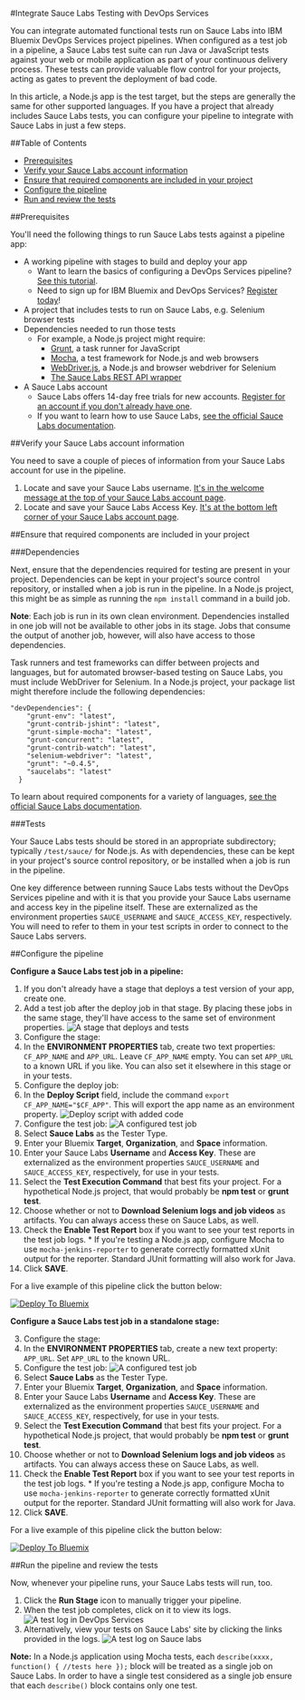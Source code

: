 #Integrate Sauce Labs Testing with DevOps Services

You can integrate automated functional tests run on Sauce Labs into IBM Bluemix DevOps Services project pipelines. When configured as a test job in a pipeline, a Sauce Labs test suite can run Java or JavaScript tests against your web or mobile application as part of your continuous delivery process. These tests can provide valuable flow control for your projects, acting as gates to prevent the deployment of bad code.

In this article, a Node.js app is the test target, but the steps are generally the same for other supported languages. If you have a project that already includes Sauce Labs tests, you can configure your pipeline to integrate with Sauce Labs in just a few steps.

##Table of Contents
* [Prerequisites](#prereqs)
* [Verify your Sauce Labs account information](#verify)
* [Ensure that required components are included in your project](#ensure)
* [Configure the pipeline](#config)
* [Run and review the tests](#run)

<a name="prereqs"></a>
##Prerequisites

You'll need the following things to run Sauce Labs tests against a pipeline app:

* A working pipeline with stages to build and deploy your app
  * Want to learn the basics of configuring a DevOps Services pipeline? [See this tutorial][8].
  * Need to sign up for IBM Bluemix and DevOps Services? [Register today][9]!
* A project that includes tests to run on Sauce Labs, e.g. Selenium browser tests
* Dependencies needed to run those tests
  * For example, a Node.js project might require:
    * [Grunt][4], a task runner for JavaScript
    * [Mocha][5], a test framework for Node.js and web browsers
    * [WebDriver.js][6], a Node.js and browser webdriver for Selenium
    * [The Sauce Labs REST API wrapper][7]
* A Sauce Labs account
  * Sauce Labs offers 14-day free trials for new accounts. [Register for an account if you don't already have one][2].
  * If you want to learn how to use Sauce Labs, [see the official Sauce Labs documentation][1].

<a name="verify"></a>
##Verify your Sauce Labs account information

You need to save a couple of pieces of information from your Sauce Labs account for use in the pipeline.

1. Locate and save your Sauce Labs username. [It's in the welcome message at the top of your Sauce Labs account page][3].
2. Locate and save your Sauce Labs Access Key. [It's at the bottom left corner of your Sauce Labs account page][3].

<a name="ensure"></a>
##Ensure that required components are included in your project

###Dependencies

Next, ensure that the dependencies required for testing are present in your project. Dependencies can be kept in your project's source control repository, or installed when a job is run in the pipeline. In a Node.js project, this might be as simple as running the `npm install` command in a build job.  

**Note**: Each job is run in its own clean environment. Dependencies installed in one job will not be available to other jobs in its stage. Jobs that consume the output of another job, however, will also have access to those dependencies. 

Task runners and test frameworks can differ between projects and languages, but for automated browser-based testing on Sauce Labs, you must include WebDriver for Selenium. In a Node.js project, your package list might therefore include the following dependencies:

```
"devDependencies": {
    "grunt-env": "latest",
    "grunt-contrib-jshint": "latest",
    "grunt-simple-mocha": "latest",
    "grunt-concurrent": "latest",
    "grunt-contrib-watch": "latest",
    "selenium-webdriver": "latest",
    "grunt": "~0.4.5",
    "saucelabs": "latest"
  }
``` 
To learn about required components for a variety of languages, [see the official Sauce Labs documentation][1].

###Tests

Your Sauce Labs tests should be stored in an appropriate subdirectory; typically `/test/sauce/` for Node.js. As with dependencies, these can be kept in your project's source control repository, or be installed when a job is run in the pipeline.

One key difference between running Sauce Labs tests without the DevOps Services pipeline and with it is that you provide your Sauce Labs username and access key in the pipeline itself. These are externalized as the environment properties `SAUCE_USERNAME` and `SAUCE_ACCESS_KEY`, respectively. You will need to refer to them in your test scripts in order to connect to the Sauce Labs servers. 

<a name="config"></a>
##Configure the pipeline

<strong>Configure a Sauce Labs test job in a pipeline:</strong>

1. If you don't already have a stage that deploys a test version of your app, create one. 
2. Add a test job after the deploy job in that stage. By placing these jobs in the same stage, they'll have access to the same set of environment properties.
![A stage that deploys and tests][11]
3. Configure the stage:
  1. In the **ENVIRONMENT PROPERTIES** tab, create two text properties: `CF_APP_NAME` and `APP_URL`. Leave `CF_APP_NAME` empty. You can set `APP_URL` to a known URL if you like. You can also set it elsewhere in this stage or in your tests.
4. Configure the deploy job:
  1. In the **Deploy Script** field, include the command `export CF_APP_NAME="$CF_APP"`. This will export the app name as an environment property.
![Deploy script with added code][14]   
5. Configure the test job:
![A configured test job][10]
  1. Select **Sauce Labs** as the Tester Type.
  2. Enter your Bluemix **Target**, **Organization**, and **Space** information.
  3. Enter your Sauce Labs **Username** and **Access Key**. These are externalized as the environment properties `SAUCE_USERNAME` and `SAUCE_ACCESS_KEY`, respectively, for use in your tests.
  4. Select the **Test Execution Command** that best fits your project. For a hypothetical Node.js project, that would probably be **npm test** or **grunt test**. 
  5. Choose whether or not to **Download Selenium logs and job videos** as artifacts. You can always access these on Sauce Labs, as well.
  6. Check the **Enable Test Report** box if you want to see your test reports in the test job logs.
    * If you're testing a Node.js app, configure Mocha to use `mocha-jenkins-reporter` to generate correctly formatted xUnit output for the reporter. Standard JUnit formatting will also work for Java.
6. Click **SAVE**.

For a live example of this pipeline click the button below:

[![Deploy To Bluemix](https://bluemix.net/deploy/button.png)](https://hub.jazz.net/deploy/index.html?repository=https://github.com/Puquios/sauce-labs_setup.git)
 
<strong>Configure a Sauce Labs test job in a standalone stage:</strong>

3. Configure the stage:
  1. In the **ENVIRONMENT PROPERTIES** tab, create a new text property: `APP_URL`. Set `APP_URL` to the known URL.
5. Configure the test job:
![A configured test job][10]
  1. Select **Sauce Labs** as the Tester Type.
  2. Enter your Bluemix **Target**, **Organization**, and **Space** information.
  3. Enter your Sauce Labs **Username** and **Access Key**. These are externalized as the environment properties `SAUCE_USERNAME` and `SAUCE_ACCESS_KEY`, respectively, for use in your tests.
  4. Select the **Test Execution Command** that best fits your project. For a hypothetical Node.js project, that would probably be **npm test** or **grunt test**. 
  5. Choose whether or not to **Download Selenium logs and job videos** as artifacts. You can always access these on Sauce Labs, as well.
  6. Check the **Enable Test Report** box if you want to see your test reports in the test job logs.
    * If you're testing a Node.js app, configure Mocha to use `mocha-jenkins-reporter` to generate correctly formatted xUnit output for the reporter. Standard JUnit formatting will also work for Java.
6. Click **SAVE**.

For a live example of this pipeline click the button below:

[![Deploy To Bluemix](https://bluemix.net/deploy/button.png)](https://hub.jazz.net/deploy/index.html?repository=https://github.com/eLobeto/exampleSauceApp.git)

<a name="run"></a>
##Run the pipeline and review the tests

Now, whenever your pipeline runs, your Sauce Labs tests will run, too.

1. Click the **Run Stage** icon to manually trigger your pipeline.
2. When the test job completes, click on it to view its logs.
![A test log in DevOps Services][12]
3. Alternatively, view your tests on Sauce Labs' site by clicking the links provided in the logs.
![A test log on Sauce labs][13]

**Note:** In a Node.js application using Mocha tests, each `describe(xxxx, function() { //tests here });` block will be treated as a single job on Sauce Labs. In order to have a single test considered as a single job ensure that each `describe()` block contains only one test.


[1]: https://docs.saucelabs.com/
[2]: https://saucelabs.com
[3]: https://saucelabs.com/account
[4]: http://gruntjs.com/
[5]: http://mochajs.org/
[6]: http://admc.io/wd/
[7]: https://www.npmjs.com/package/saucelabs
[8]: https://hub.jazz.net/tutorials/basicbuild
[9]: https://login.jazz.net/psso/proxy/jazzregister?redirect_uri=https%3A%2F%2Fhub.jazz.net%2F
[10]: images/test1.png
[11]: images/deployandtest.png
[12]: images/log1.png
[13]: images/log2.png
[14]: images/deploycode.png